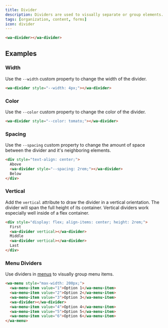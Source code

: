 ```yaml
---
title: Divider
description: Dividers are used to visually separate or group elements.
tags: [organization, content, forms]
icon: divider
---
```


```html {.example}
<wa-divider></wa-divider>
```

## Examples

### Width

Use the `--width` custom property to change the width of the divider.

```html {.example}
<wa-divider style="--width: 4px;"></wa-divider>
```

### Color

Use the `--color` custom property to change the color of the divider.

```html {.example}
<wa-divider style="--color: tomato;"></wa-divider>
```

### Spacing

Use the `--spacing` custom property to change the amount of space between the divider and it's neighboring elements.

```html {.example}
<div style="text-align: center;">
  Above
  <wa-divider style="--spacing: 2rem;"></wa-divider>
  Below
</div>
```

### Vertical

Add the `vertical` attribute to draw the divider in a vertical orientation. The divider will span the full height of its container. Vertical dividers work especially well inside of a flex container.

```html {.example}
<div style="display: flex; align-items: center; height: 2rem;">
  First
  <wa-divider vertical></wa-divider>
  Middle
  <wa-divider vertical></wa-divider>
  Last
</div>
```

### Menu Dividers

Use dividers in [menus](/docs/components/menu) to visually group menu items.

```html {.example}
<wa-menu style="max-width: 200px;">
  <wa-menu-item value="1">Option 1</wa-menu-item>
  <wa-menu-item value="2">Option 2</wa-menu-item>
  <wa-menu-item value="3">Option 3</wa-menu-item>
  <wa-divider></wa-divider>
  <wa-menu-item value="4">Option 4</wa-menu-item>
  <wa-menu-item value="5">Option 5</wa-menu-item>
  <wa-menu-item value="6">Option 6</wa-menu-item>
</wa-menu>
```
